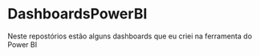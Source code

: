 # DashboardsPowerBI
Neste repostórios estão alguns dashboards que eu criei na ferramenta do Power BI
